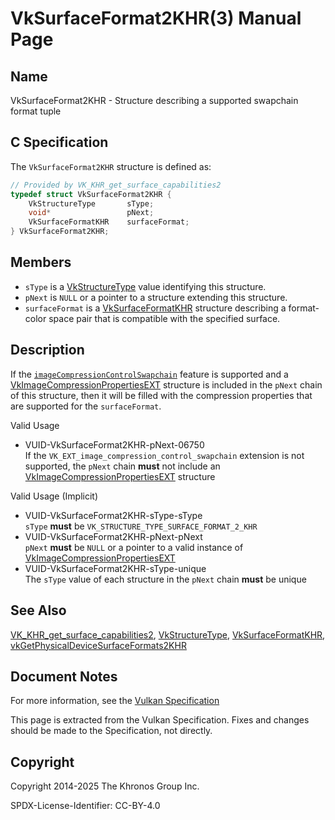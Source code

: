 # VkSurfaceFormat2KHR(3) Manual Page

## Name

VkSurfaceFormat2KHR - Structure describing a supported swapchain format tuple



## [](#_c_specification)C Specification

The `VkSurfaceFormat2KHR` structure is defined as:

```c++
// Provided by VK_KHR_get_surface_capabilities2
typedef struct VkSurfaceFormat2KHR {
    VkStructureType       sType;
    void*                 pNext;
    VkSurfaceFormatKHR    surfaceFormat;
} VkSurfaceFormat2KHR;
```

## [](#_members)Members

- `sType` is a [VkStructureType](https://registry.khronos.org/vulkan/specs/latest/man/html/VkStructureType.html) value identifying this structure.
- `pNext` is `NULL` or a pointer to a structure extending this structure.
- `surfaceFormat` is a [VkSurfaceFormatKHR](https://registry.khronos.org/vulkan/specs/latest/man/html/VkSurfaceFormatKHR.html) structure describing a format-color space pair that is compatible with the specified surface.

## [](#_description)Description

If the [`imageCompressionControlSwapchain`](https://registry.khronos.org/vulkan/specs/latest/html/vkspec.html#features-imageCompressionControlSwapchain) feature is supported and a [VkImageCompressionPropertiesEXT](https://registry.khronos.org/vulkan/specs/latest/man/html/VkImageCompressionPropertiesEXT.html) structure is included in the `pNext` chain of this structure, then it will be filled with the compression properties that are supported for the `surfaceFormat`.

Valid Usage

- [](#VUID-VkSurfaceFormat2KHR-pNext-06750)VUID-VkSurfaceFormat2KHR-pNext-06750  
  If the `VK_EXT_image_compression_control_swapchain` extension is not supported, the `pNext` chain **must** not include an [VkImageCompressionPropertiesEXT](https://registry.khronos.org/vulkan/specs/latest/man/html/VkImageCompressionPropertiesEXT.html) structure

Valid Usage (Implicit)

- [](#VUID-VkSurfaceFormat2KHR-sType-sType)VUID-VkSurfaceFormat2KHR-sType-sType  
  `sType` **must** be `VK_STRUCTURE_TYPE_SURFACE_FORMAT_2_KHR`
- [](#VUID-VkSurfaceFormat2KHR-pNext-pNext)VUID-VkSurfaceFormat2KHR-pNext-pNext  
  `pNext` **must** be `NULL` or a pointer to a valid instance of [VkImageCompressionPropertiesEXT](https://registry.khronos.org/vulkan/specs/latest/man/html/VkImageCompressionPropertiesEXT.html)
- [](#VUID-VkSurfaceFormat2KHR-sType-unique)VUID-VkSurfaceFormat2KHR-sType-unique  
  The `sType` value of each structure in the `pNext` chain **must** be unique

## [](#_see_also)See Also

[VK\_KHR\_get\_surface\_capabilities2](https://registry.khronos.org/vulkan/specs/latest/man/html/VK_KHR_get_surface_capabilities2.html), [VkStructureType](https://registry.khronos.org/vulkan/specs/latest/man/html/VkStructureType.html), [VkSurfaceFormatKHR](https://registry.khronos.org/vulkan/specs/latest/man/html/VkSurfaceFormatKHR.html), [vkGetPhysicalDeviceSurfaceFormats2KHR](https://registry.khronos.org/vulkan/specs/latest/man/html/vkGetPhysicalDeviceSurfaceFormats2KHR.html)

## [](#_document_notes)Document Notes

For more information, see the [Vulkan Specification](https://registry.khronos.org/vulkan/specs/latest/html/vkspec.html#VkSurfaceFormat2KHR)

This page is extracted from the Vulkan Specification. Fixes and changes should be made to the Specification, not directly.

## [](#_copyright)Copyright

Copyright 2014-2025 The Khronos Group Inc.

SPDX-License-Identifier: CC-BY-4.0